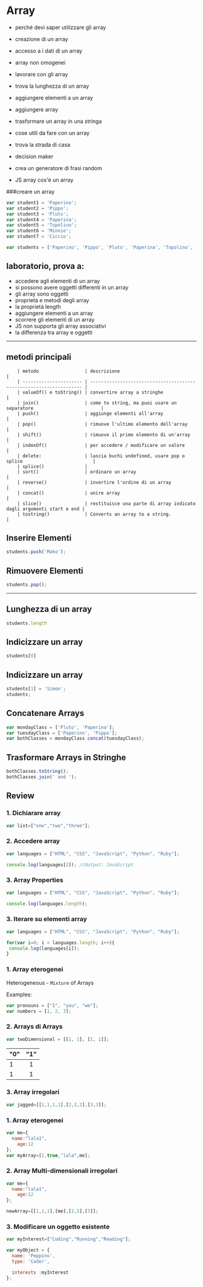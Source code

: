 # Array
* perché devi saper utilizzare gli array
* creazione di un array
* accesso a i dati di un array
* array non omogenei

* lavorare con gli array
* trova la lunghezza di un array
* aggiungere elementi a un array
* aggiungere array
* trasformare un array in una stringa



* cose utili da fare con un array
* trova la strada di casa
* decision maker
* crea un generatore di frasi random


*   JS array
    cos'è un array

###creare un array
```javascript
var student1 = 'Paperino';
var student2 = 'Pippo';
var student3 = 'Pluto';
var student4 = 'Paperina';
var student5 = 'Topolino';
var student6 = 'Minnie';
var student7 = 'Ciccio';
```

```javascript
var students = ['Paperino', 'Pippo', 'Pluto', 'Paperina', 'Topolino', 'Minnie', 'Ciccio'];
```


## laboratorio, prova a:

* accedere agli elementi di un array
* si possono avere oggetti differenti in un array
* gli array sono oggetti
* proprietà e metodi degli array
* la proprietà length
* aggiungere elementi a un array
* scorrere gli elementi di un array
* JS non supporta gli array associativi
* la differenza tra array e oggetti
---
## metodi principali

        | metodo                 | descrizione                                                         |
        | ---------------------- | ------------------------------------------------------------------- |
        | valueOf() e toString() | convertire array a stringhe                                         |
        | join()                 | come to string, ma puoi usare un separatore                         |
        | push()                 | aggiunge elementi all'array                                         |
        | pop()                  | rimuove l'ultimo elemento dell'array                                |
        | shift()                | rimuove il primo elemento di un'array                               |
        | indexOf()              | per accedere / modificare un valore                                 |
        | delete:                | lascia buchi undefined, usare pop o splice                          |
        | splice()               |
        | sort()                 | ordinare un array                                                   |
        | reverse()              | invertire l'ordine di un array                                      |
        | concat()               | unire array                                                         |
        | slice()                | restituisce una parte di array indicato dagli argomenti start e end |
        | tostring()             | Converts an array to a string.                                      |

## Inserire Elementi

```javascript
students.push('Mako');
```


## Rimuovere Elementi

```javascript
students.pop();
```

---

## Lunghezza di un array

```javascript
students.length
```

## Indicizzare un array

```javascript
students[0]
```


## Indicizzare un array

```javascript
students[1] = 'Simon';
students;
```


## Concatenare Arrays

```javascript
var mondayClass = ['Pluto', 'Paperina'];
var tuesdayClass = ['Paperino', 'Pippo'];
var bothClasses = mondayClass.concat(tuesdayClass);
```


## Trasformare Arrays in Stringhe

```javascript
bothClasses.toString();
bothClasses.join(' and ');
```


## Review 

### 1. Dichiarare array 

```javascript
var list=["one","two","three"];
```

### 2. Accedere array
```javascript
var languages = ["HTML", "CSS", "JavaScript", "Python", "Ruby"];

console.log(languages[2]); //Output: JavaScript
```

### 3. Array Properties 
```javascript
var languages = ["HTML", "CSS", "JavaScript", "Python", "Ruby"];

console.log(languages.length);
```

### 3. Iterare su elementi array 
```javascript
var languages = ["HTML", "CSS", "JavaScript", "Python", "Ruby"];

for(var i=0; i < languages.length; i++){
 console.log(languages[i]);   
}
```

### 1. Array eterogenei
Heterogeneous - `Mixture` of Arrays

Examples: 
```javascript
var pronouns = ["I", "you", "we"];
var numbers = [1, 2, 3];
```

### 2. Arrays di Arrays 

```javascript
var twoDimensional = [[1, 1], [1, 1]];

```

| "0" | "1"   |
| --- | :---: |
| 1   | 1     |
| 1   | 1     |

### 3. Array irregolari

```javascript
var jagged=[[1,1,1,1],[2,2,2],[3,3]];
```

### 1. Array eterogenei

```javascript
var me={
  name:"lala1",  
    age:12
};
var myArray=[1,true,"lala",me];
```

### 2. Array Multi-dimensionali irregolari

```javascript
var me={
  name:"lala1",  
    age:12
};

newArray=[[1,1,1],[me],[2,2],[3]];
```

### 3. Modificare un oggetto esistente

```javascript
var myInterest=["Coding","Running","Reading"];

var myObject = {
  name: 'Peppino',
  type: 'Coder',

  interests :myInterest
};
```
